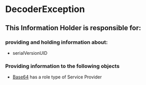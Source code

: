 # DecoderException
## This Information Holder is responsible for:
### providing and holding information about: 
* serialVersionUID
### Providing information to the following objects 
* [Base64](../ServiceProviders/Base64.md) has a role type of Service Provider
